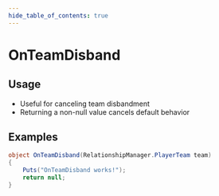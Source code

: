 ```yaml
---
hide_table_of_contents: true
---
```


# OnTeamDisband

## Usage

* Useful for canceling team disbandment
* Returning a non-null value cancels default behavior

## Examples

```csharp title=""
object OnTeamDisband(RelationshipManager.PlayerTeam team)
{
    Puts("OnTeamDisband works!");
    return null;
}
```
